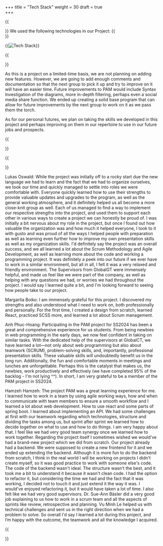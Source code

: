 +++
title = "Tech Stack"
weight = 30
draft = true  
+++


{{<section title="Tech Stack">}}
We used the following technologies in our Project:
{{</section>}}

{{<image src="techstack2.png" alt="Tech Stack">}}

{{<section title="Future">}}

As this is a project on a limited-time basis, we are not planning on adding new features. However, we are going to add enough comments and documentation so that the next group to pick it up and try to improve on it will have an easier time. Future improvements to PAM would include Syntax Investigation of the diagrams, more in-depth filtering, perhaps even a social media share function. We ended up creating a solid base program that can allow for future improvements by the next group to work on it as we pass them the torch.

As for our personal futures, we plan on taking the skills we developed in this project and perhaps improving on them in our repertoire to use in our future jobs and prospects.


{{</section>}}

{{<section title="Personal Reflections">}}

Lukas Oswald: While the project was initially off to a rocky start due the new language we had to learn and the fact that we had to organize ourselves, we took our time and quickly managed to settle into roles we were comfortable with. Everyone quickly learned how to use their strengths to provide valuable updates and upgrades to the program, as well as the general working atmosphere, and it definitely helped us all become a more close-knit group as well.
Each of us managed to find a way to implement our respective strengths into the project, and used them to support each other in various ways to create a project we can honestly be proud of. I was initially a bit nervous about my role in the project, but once I found out how valuable the organization was and how much it helped everyone, I took to it with gusto and was proud of all the ways I helped people with preparation as well as learning even further how to improve my own presentation skills as well as my organization skills.
I'd definitely say the project was an overall success, and we all learned a lot about the Scrum Methodology and Agile Development, as well as learning more about the code and working a programming project. It was definitely a peek into our future if we ever have to work in a similar environment, but all in all, I felt it was a very relaxed and friendly environment. The Supervisors from GlobalGT were immensely helpful, and made us feel like we were part of the company, as well as helping with any questions we had, or worries we had throughout the project.
I would say I learned quite a bit, and I'm looking forward to seeing how people take to our project.

Margarita Boiko: I am immensely grateful for this project. I discovered my strengths and also understood what I need to work on, both professionally and personally. For the first time, I created a design from scratch, learned React, practiced SCSS more, and learned a lot about Scrum management.

Anh Phuc-Hoang: Participating in the PAM project for SS2024 has been a great and comprehensive experience for us students. From being newbies in web programming in the early days, we now feel confident in taking on similar tasks. With the dedicated help of the supervisors at GlobalCT, we have learned a lot—not only about web programming but also about teamwork (SCRUM), problem-solving skills, and, importantly, professional presentation skills. These valuable skills will undoubtedly benefit us in the long run.
Additionally, the fun and comfortable moments in meetings and lunches are unforgettable. Perhaps this is the catalyst that makes us, the newbies, work productively and effectively (we have completed 95% of the backlog - I'm not lying ^^).
In short, I am very grateful to be a member of the PAM project in SS2024.

Hamzeh Hamzeh: The project PAM was a great learning experience for me. I learned how to work in a team by using agile working ways, how and when to communicate with team members to ensure a smooth workflow and I learned a lot about web development. How to use react and some parts of spring boot. I learned about implementing an API.
We had some challenges at first with our teamwork regarding which technologies, structure and dividing the tasks among us, but sprint after sprint we learned how to decide together on what to use and how to do things. I am very happy about that. I feel like we had very good team synergy once we learned how to work together.
Regarding the project itself I sometimes wished we would’ve had a brand-new project which we did from scratch. Our project already had a backend. We were supposed to create a new frontend for it and we ended up extending the backend. Although it is more fun to do the backend from scratch, I think in the real world I will be working on projects I didn't create myself, so it was good practice to work with someone else's code. The code of the backend wasn't ideal. The structure wasn't the best, and it took me a bit to understand it because it wasn't clean code. I had the option to refactor it, but considering the time we had and the fact that it was working, I decided not to touch it and just extend it the way it was. I would’ve enjoyed refactoring it, but it would have taken a lot of time.
I also felt like we had very good supervisors. Dr. Sue-Ann Bäsler did a very good job explaining to us how to work in a scrum team and all the aspects of sprints like review, retrospective and planning. Vu Minh Le helped us with technical challenges and sent us in the right direction when we had a problem to solve.
So overall I'd say I learned a lot during this project, and I’m happy with the outcome, the teamwork and all the knowledge I acquired.

{{</section>}}

